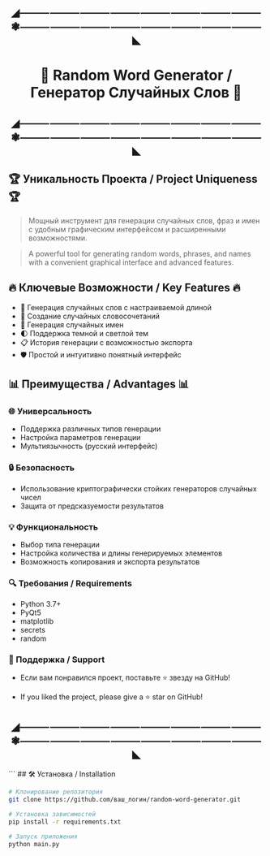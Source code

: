 <h2 align="center">◢⸻⸻⸻⸻⸻⸻⸻⸻❃⸻⸻⸻⸻⸻⸻⸻⸻◣</h2>

<h1 align="center">🎲 Random Word Generator / Генератор Случайных Слов 🎲</h1>

<h2 align="center">◢⸻⸻⸻⸻⸻⸻⸻⸻❃⸻⸻⸻⸻⸻⸻⸻⸻◣</h2>

## 🏆 Уникальность Проекта / Project Uniqueness 🏆

> Мощный инструмент для генерации случайных слов, фраз и имен с удобным графическим интерфейсом и расширенными возможностями.

> A powerful tool for generating random words, phrases, and names with a convenient graphical interface and advanced features.

## 🔥 Ключевые Возможности / Key Features 🔥

- 🎲 Генерация случайных слов с настраиваемой длиной
- 📝 Создание случайных словосочетаний 
- 👥 Генерация случайных имен
- 🌓 Поддержка темной и светлой тем
- 📋 История генерации с возможностью экспорта
- 🛡️ Простой и интуитивно понятный интерфейс

## 📊 Преимущества / Advantages 📊

### 🌐 Универсальность
- Поддержка различных типов генерации
- Настройка параметров генерации
- Мультиязычность (русский интерфейс)

### 🔒 Безопасность
- Использование криптографически стойких генераторов случайных чисел
- Защита от предсказуемости результатов

### 💡 Функциональность
- Выбор типа генерации
- Настройка количества и длины генерируемых элементов
- Возможность копирования и экспорта результатов

### 🔍 Требования / Requirements
- Python 3.7+
- PyQt5
- matplotlib
- secrets
- random

### 🙏 Поддержка / Support
- Если вам понравился проект, поставьте ⭐ звезду на GitHub!

- If you liked the project, please give a ⭐ star on GitHub!

<h2 align="center">◢⸻⸻⸻⸻⸻⸻⸻⸻❃⸻⸻⸻⸻⸻⸻⸻⸻◣</h2> ```
## 🛠 Установка / Installation

```bash
# Клонирование репозитория
git clone https://github.com/ваш_логин/random-word-generator.git

# Установка зависимостей
pip install -r requirements.txt

# Запуск приложения
python main.py